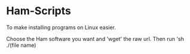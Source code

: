 # Ham-Scripts

To make installing programs on Linux easier.

Choose the Ham software you want and 'wget' the raw url. Then run 'sh ./(file name)
